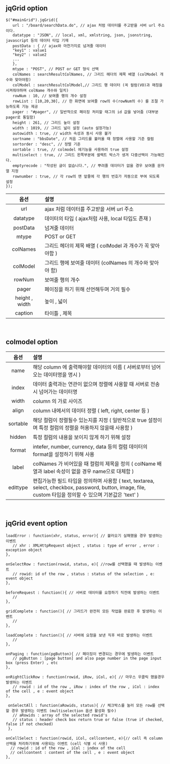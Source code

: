 ## jqGrid option
```
$("#mainGrid").jqGrid({ 
   url : "/board/searchData.do", // ajax 처럼 데이터를 주고받을 서버 url 주소이다. 
   datatype : "JSON", // local, xml, xmlstring, json, jsonstring, javascript 등의 데이터 타입 기재 
   postData : { // ajax와 마찬가지로 넘겨줄 데이터 
   "key1" : value1 
   "key2" : value2 
   ... 
   }, 
   mtype : "POST", // POST or GET 형식 선택 
   colNames : searchResultColNames, // 그리드 헤더의 제목 배열 (colModel 개수와 맞아야함) 
   colModel : searchResultColModel,// 그리드 행 데이터 (꼭 컬럼(VO)과 매칭을 시켜줘야하며 colName 개수와 일치) 
   rowNum : 10, // 보여줄 행의 개수 설정 
   rowList : [10,20,30], // 한 화면에 보여줄 row의 수(rowNum의 수) 를 조절 가능하도록 기능 제공 
   pager : "#pager", // 일반적으로 페이징 처리할 태그의 id 값을 넣어줌 (대부분 pager로 통일함) 
   height : 261, // 그리드 높이 설정 
   width : 1019, // 그리드 넓이 설정 (auto 설정가능) 
   autowidth : true, // width 속성과 동시 사용 불가 
   sortname : "bbsDate", // 처음 그리드를 불러올 때 정렬에 사용할 기준 컬럼 
   sortorder : "desc", // 정렬 기준 
   sortable : true, // colmodel 에기능을 사용하려 true 설정
   multiselect : true, // 그리드 왼쪽부분에 셀렉트 박스가 생겨 다중선택이 가능해진다. 
   emptyrecode : "작성된 글이 없습니다.", // 뿌려줄 데이터가 없을 경우 보여줄 문자열 지정 
   rownumber : true, // 각 row의 맨 앞줄에 각 행의 번호가 자동으로 부여 되도록 설정 
});
```
|옵션|설명|
|:---:|:---|
|url | ajax 처럼 데이터를 주고받을 서버 url 주소|
|datatype | 데이터의 타입 ( ajax처럼 사용, local 타입도 존재 )|
|postData | 넘겨줄 데이터|
|mtype | POST or GET|
|colNames | 그리드 헤더의 제목 배열 ( colModel 과 개수가 꼭 맞아야함 )|
|colModel | 그리드 행에 보여줄 데이터 (colNames 의 개수와 맞아야 함)|
|rowNum | 보여줄 행의 개수|
|pager | 페이징을 하기 위해 선언해두며 거의 필수 |
|height , width | 높이 , 넓이|
|caption | 타이틀 , 제목|
</br>

## colmodel option
|옵션|설명|
|:---:|:---|
|name | 해당 column 에 출력해야할 데이터의 이름 ( 서버로부터 넘어오는 데이터명을 명시 )|
|index | 데이터 출력과는 연관이 없으며 정렬에 사용할 때 서버로 전송 시 넘어가는 데이터명|
|width | column 의 가로 사이즈|
|align  | column 내에서의 데이터 정렬 ( left, right, center 등 )|
|sortable | 해당 컬럼이 정렬될수 있는지를 지정 ( 일반적으로 true 설정이며 특정 컬럼의 정렬을 허용하지 않을때 사용함 )|
|hidden | 특정 컬럼의 내용을 보이지 않게 하기 위해 설정|
|format | intefer, number, currency, data 등의 컬럼 데이터의 format을 설정하기 위해 사용|
|label | colNames 가 비어있을 때 컬럼의 제목을 정의 ( colName 배열과 label 속성이 없을 경우 name으로 대체함 )|
|edittype | 편집가능한 필드 타입을 정의하며 사용함 ( text, textarea, select, checkbox, password, button, image, file, custom 타입을 정의할 수 있으며 기본값은 'text' ) |
</br>

## jqGrid event option
```
loadError : function(xhr, status, error){ // 불러오기 실패했을 경우 발생하는 이벤트 
   // xhr : XMLHttpRequest object , status : type of error , error : exception object 
}, 
```
```
onSelectRow : function(rowid, status, e){ //row를 선택했을 때 발생하는 이벤트 
   // rowid: id of the row , status : status of the selection , e: event object 
}, 
```
```
beforeRequest : function(){ // 서버로 데이터를 요청하기 직전에 발생하는 이벤트 
   // 
}, 
```
```
gridComplete : function(){ // 그리드가 완전히 모든 작업을 완료한 후 발생하는 이벤트 
   // 
}, 
```
```
loadComplete : function(){ // 서버에 요청을 보낸 직후 바로 발생하는 이벤트 
   // 
}, 
```
```
onPaging : function(pgButton){ // 페이징이 변경되는 경우에 발생하는 이벤트 
   // pgButton : [page button] and also page number in the page input box (press Enter) , etc 
},
``` 
```
onRightClickRow : function(rowid, iRow, iCol, e){ // 마우스 우클릭 했을경우 발생하는 이벤트 
   // rowid : id of the row , iRow : index of the row , iCol : index of the cell , e : event object 
},
```
```
 onSelectAll : function(aRowids, status){ // 체크박스를 눌러 모든 row를 선택할 경우 발생하는 이벤트 (multiselection 옵션 활성화 필수) 
   // aRowids : array of the selected rowid's
   // status : header check box return true or false (true if checked, false if not checked) 
 }, 
 ```
 ```
 onCellSelect : function(rowid, iCol, cellcontent, e){// cell 즉 column 선택을 처리하기위해 사용되는 이벤트 (cell 식별 시 사용) 
   // rowid : id of the row , iCol : index of the cell
   // cellcontent : content of the cell , e : event object 
 },
```